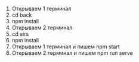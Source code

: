 1. Открываем 1 терминал
2. cd back
3. npm install
4. Открываем 2 терминал
5. cd airs
6. npm install
7. Открываем 1 терминал и пишем npm start
8. Открываем 2 терминал и пишем npm run serve